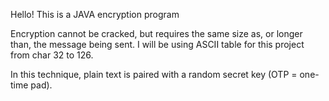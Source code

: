 Hello! This is a JAVA encryption program


Encryption cannot be cracked, but requires the same size as, or longer than, the message
being sent. I will be using ASCII table for this project from char 32 to 126.

In this technique, plain text is paired with a random secret key (OTP = one-time pad).


